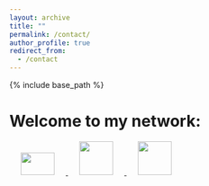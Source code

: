 ```yaml
---
layout: archive
title: ""
permalink: /contact/
author_profile: true
redirect_from:
  - /contact
---
```


{% include base_path %}


Welcome to my network:
======


<a href="mailto:taha.elhajji@gmail.com">
 <img src="https://github.com/tahaelhajji/tahaelhajji.github.io/assets/38730694/37ca1611-faec-4a0e-a97f-adb993a6a8b1" hspace="20" style="float: center; width:60px;height:40px;"/> 
</a>
<a href="https://www.researchgate.net/profile/Taha-El-Hajji">
 <img src="https://github.com/tahaelhajji/tahaelhajji.github.io/assets/38730694/ca33c5b7-787e-4f5e-a913-b398e95f4645" hspace="20" style="float: center; width:60px;height:60px;"/> 
</a>
<a href="https://www.linkedin.com/in/taha-el-hajji-research-electric-machines/">
 <img src="https://github.com/tahaelhajji/tahaelhajji.github.io/assets/38730694/5c05a2a1-b282-49f6-aea3-3974d9759b77" hspace="20" style="float: center; width:60px;height:60px;"/>
</a>




